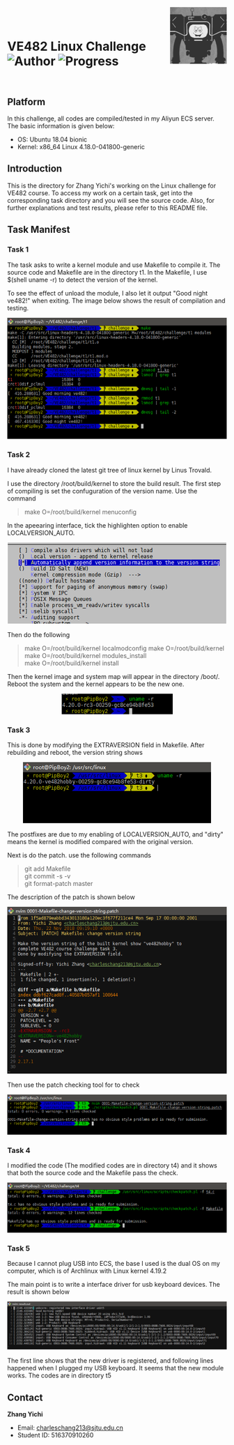 <img src="image/icon.jpg" align="right" height="130" width="130"/>  

# <br>VE482 Linux Challenge</br> ![Author](https://img.shields.io/badge/Author-Zhang%20Yichi-orange.svg) ![Progress](https://img.shields.io/badge/Progress-5%2F20-yellow.svg)<br></br>

## Platform  
In this challenge, all codes are compiled/tested in my Aliyun ECS server. The basic information is given below:
+ OS: Ubuntu 18.04 bionic
+ Kernel: x86_64 Linux 4.18.0-041800-generic  
## Introduction
This is the directory for Zhang Yichi's working on the Linux challenge for VE482 course. To access my work on a certain task, get into the corresponding task directory and you will see the source code. Also, for further explanations and test results, please refer to this README file.

## Task Manifest
### Task 1
The task asks to write a kernel module and use Makefile to compile it. The source code and Makefile are in the directory t1. In the Makefile, I use $(shell uname -r) to detect the version of the kernel.

To see the effect of unload the module, I also let it output "Good night ve482!" when exiting. The image below shows the result of compilation and testing.

<p style="text-align:center"><img src="image/t01_1.png" /></p>  

### Task 2  
I have already cloned the latest git tree of linux kernel by Linus Trovald. 

I use the directory /root/build/kernel to store the build result. The first step of compiling is set the confuguration of the version name. Use the command   

> make O=/root/build/kernel menuconfig

In the apeearing interface, tick the highlighten option to enable LOCALVERSION_AUTO.  

<p style="text-align:center"><img src="image/t02_1.png" /></p>

Then do the following

> make O=/root/build/kernel localmodconfig
> make O=/root/build/kernel  
> make O=/root/build/kernel modules_install   
> make O=/root/build/kernel install  

Then the kernel image and system map will appear in the directory /boot/. Reboot the system and the kernel appears to be the new one.

<p style="text-align:center"><img src="image/t02_2.png" /></p>

### Task 3
This is done by modifying the EXTRAVERSION field in Makefile. After rebuilding and reboot, the version string shows 

<p style="text-align:center"><img src="image/t03_1.png" /></p> 

The postfixes are due to my enabling of LOCALVERSION_AUTO, and "dirty" means the kernel is modified compared with the original version.

Next is do the patch. use the following commands  

> git add Makefile  
> git commit -s -v  
> git format-patch master  

The description of the patch is shown below  

<p style="text-align:center"><img src="image/t03_2.png" /></p>   

Then use the patch checking tool for to check 

<p style="text-align:center"><img src="image/t03_3.png" /></p> 

### Task 4  

I modified the code (The modified codes are in directory t4) and it shows that both the source code and the Makefile pass the check.

<p style="text-align:center"><img src="image/t04_1.png" /></p> 

### Task 5

Because I cannot plug USB into ECS, the base I used is the dual OS on my computer, which is of Archlinux with Linux kernel 4.19.2

The main point is to write a interface driver for usb keyboard devices. The result is shown below

<p style="text-align:center"><img src="image/t05_1.png" /></p> 

The first line shows that the new driver is registered, and following lines happened when I plugged my USB keyboard. It seems that the new module works. The codes are in directory t5

## Contact 
**Zhang Yichi**  

+ Email: [charleschang213@sjtu.edu.cn](mailto:charleschang213@sjtu.edu.cn)
+ Student ID: 516370910260